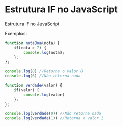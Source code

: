 # Estrutura IF no JavaScript

Estrutura IF no JavaScript

Exemplos:

```js
function notaBoa(nota) {
    if(nota > 7) {
        console.log(nota);
    };
};

console.log(8) //Retorna o valor 8
console.log(6) //Não retorna nada
```

```js
function verdade(valor) {
    if(valor) {
        console.log(valor)
    };
};

console.log(verdade(0)) //Não retorna nada
console.log(verdade(1)) //Retorna o valor 1
```
